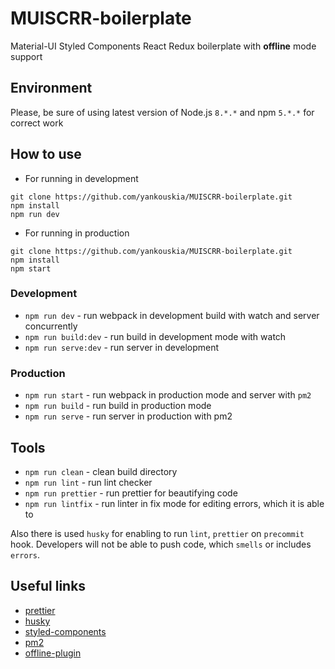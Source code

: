 # MUISCRR-boilerplate
Material-UI Styled Components React Redux boilerplate with __offline__ mode support

## Environment

Please, be sure of using latest version of Node.js `8.*.*` and npm `5.*.*` for correct work

## How to use

- For running in development
```
git clone https://github.com/yankouskia/MUISCRR-boilerplate.git
npm install
npm run dev
```

- For running in production
```
git clone https://github.com/yankouskia/MUISCRR-boilerplate.git
npm install
npm start
```

### Development

- `npm run dev` - run webpack in development build with watch and server concurrently
- `npm run build:dev` - run build in development mode with watch
- `npm run serve:dev` - run server in development

### Production

- `npm run start` - run webpack in production mode and server with `pm2`
- `npm run build` - run build in production mode
- `npm run serve` - run server in production with pm2


## Tools

- `npm run clean` - clean build directory
- `npm run lint` - run lint checker
- `npm run prettier` - run prettier for beautifying code
- `npm run lintfix` - run linter in fix mode for editing errors, which it is able to

Also there is used `husky` for enabling to run `lint`, `prettier` on `precommit` hook. Developers will not be able to push code, which `smells` or includes `errors`.

## Useful links

- [prettier](https://github.com/prettier/prettier/tree/master/docs)
- [husky](https://github.com/typicode/husky)
- [styled-components](https://www.styled-components.com/)
- [pm2](http://pm2.keymetrics.io/)
- [offline-plugin](https://github.com/NekR/offline-plugin)

